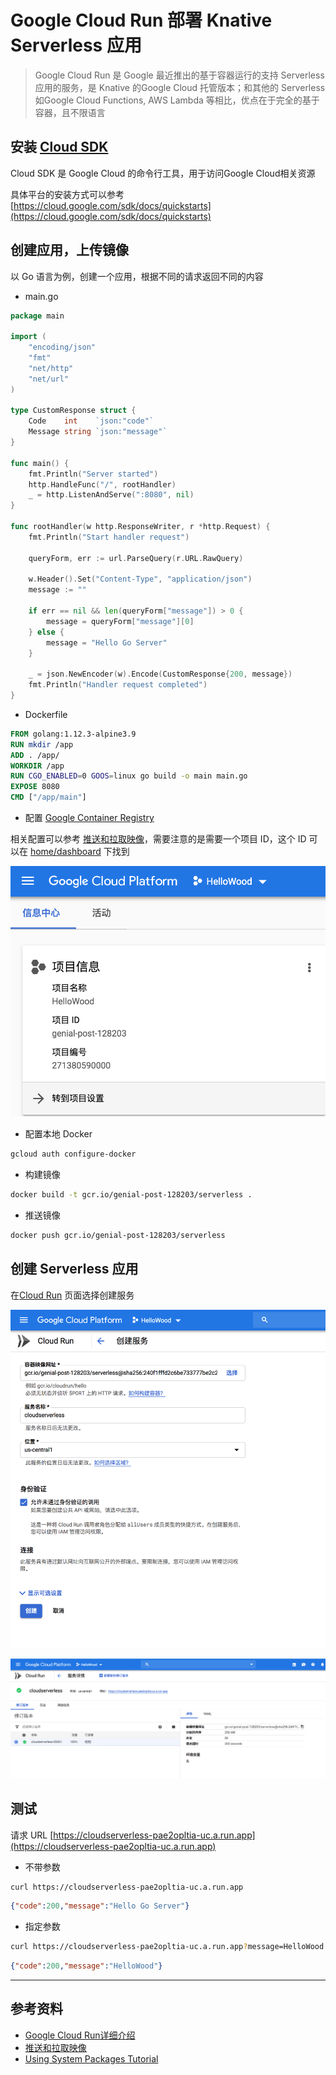 # Google Cloud Run 部署 Knative Serverless 应用 

> Google Cloud Run 是 Google 最近推出的基于容器运行的支持 Serverless 应用的服务，是 Knative 的Google Cloud 托管版本；和其他的 Serverless 如Google Cloud Functions, AWS Lambda 等相比，优点在于完全的基于容器，且不限语言

## 安装 [Cloud SDK](https://cloud.google.com/sdk/)

Cloud SDK 是 Google Cloud 的命令行工具，用于访问Google Cloud相关资源

具体平台的安装方式可以参考 [https://cloud.google.com/sdk/docs/quickstarts](https://cloud.google.com/sdk/docs/quickstarts)

## 创建应用，上传镜像
以 Go 语言为例，创建一个应用，根据不同的请求返回不同的内容

- main.go 

```go
package main

import (
	"encoding/json"
	"fmt"
	"net/http"
	"net/url"
)

type CustomResponse struct {
	Code    int    `json:"code"`
	Message string `json:"message"`
}

func main() {
	fmt.Println("Server started")
	http.HandleFunc("/", rootHandler)
	_ = http.ListenAndServe(":8080", nil)
}

func rootHandler(w http.ResponseWriter, r *http.Request) {
	fmt.Println("Start handler request")

	queryForm, err := url.ParseQuery(r.URL.RawQuery)

	w.Header().Set("Content-Type", "application/json")
	message := ""

	if err == nil && len(queryForm["message"]) > 0 {
		message = queryForm["message"][0]
	} else {
		message = "Hello Go Server"
	}

	_ = json.NewEncoder(w).Encode(CustomResponse{200, message})
	fmt.Println("Handler request completed")
}
```

- Dockerfile

```dockerfile
FROM golang:1.12.3-alpine3.9
RUN mkdir /app
ADD . /app/
WORKDIR /app
RUN CGO_ENABLED=0 GOOS=linux go build -o main main.go
EXPOSE 8080
CMD ["/app/main"]
```

- 配置 [Google Container Registry](https://console.cloud.google.com/gcr)

相关配置可以参考 [推送和拉取映像](https://cloud.google.com/container-registry/docs/pushing-and-pulling)，需要注意的是需要一个项目 ID，这个 ID 可以在 [home/dashboard](https://console.cloud.google.com/home/dashboard) 下找到

![Google Porject](GoogleCloudRun1.png)

- 配置本地 Docker

```bash
gcloud auth configure-docker
```

- 构建镜像 

```bash
docker build -t gcr.io/genial-post-128203/serverless .
```

- 推送镜像 

```bash
docker push gcr.io/genial-post-128203/serverless
```

## 创建 Serverless 应用

在[Cloud Run](https://console.cloud.google.com/run) 页面选择创建服务

![创建服务](GoogleCloudRun2.png)

![服务详情](GoogleCloudRun3.png)

## 测试

请求 URL [https://cloudserverless-pae2opltia-uc.a.run.app](https://cloudserverless-pae2opltia-uc.a.run.app)

- 不带参数

```bash
curl https://cloudserverless-pae2opltia-uc.a.run.app
```

```json
{"code":200,"message":"Hello Go Server"}
```

- 指定参数

```bash
curl https://cloudserverless-pae2opltia-uc.a.run.app?message=HelloWood
```

```json
{"code":200,"message":"HelloWood"}
```

----------

## 参考资料

- [Google Cloud Run详细介绍](https://skyao.io/post/201905-google-cloud-run-detail/)
- [推送和拉取映像](https://cloud.google.com/container-registry/docs/pushing-and-pulling?hl=zh-cn)
- [Using System Packages Tutorial](https://cloud.google.com/run/docs/tutorials/system-packages)
